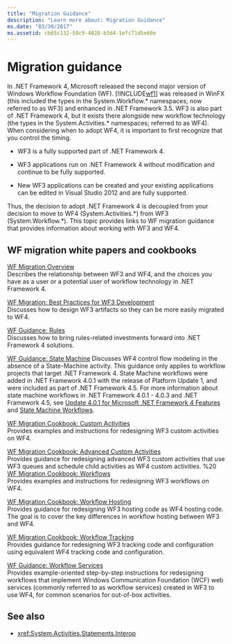 ```yaml
---
title: "Migration Guidance"
description: "Learn more about: Migration Guidance"
ms.date: "03/30/2017"
ms.assetid: cb65c132-58c9-4028-b3d4-1efc71d5e60e
---
```

# Migration guidance

In .NET Framework 4, Microsoft released the second major version of Windows Workflow Foundation (WF). [!INCLUDE[wf1](../../../includes/wf1-md.md)] was released in WinFX (this included the types in the System.Workflow.\* namespaces; now referred to as WF3) and enhanced in .NET Framework 3.5. WF3 is also part of .NET Framework 4, but it exists there alongside new workflow technology (the types in the System.Activities.\* namespaces; referred to as WF4). When considering when to adopt WF4, it is important to first recognize that you control the timing.

- WF3 is a fully supported part of .NET Framework 4.

- WF3 applications run on .NET Framework 4 without modification and continue to be fully supported.

- New WF3 applications can be created and your existing applications can be edited in Visual Studio 2012 and are fully supported.

Thus, the decision to adopt .NET Framework 4 is decoupled from your decision to move to WF4 (System.Activities.\*) from WF3 (System.Workflow.\*). This topic provides links to WF migration guidance that provides information about working with WF3 and WF4.

## WF migration white papers and cookbooks

 [WF Migration Overview](https://download.microsoft.com/download/5/9/9/599CF8A9-5FE2-426A-A536-A83F84D38BF9/WF%20Migration%20Overview.docx)\
 Describes the relationship between WF3 and WF4, and the choices you have as a user or a potential user of workflow technology in .NET Framework 4.

 [WF Migration: Best Practices for WF3 Development](https://download.microsoft.com/download/5/9/9/599CF8A9-5FE2-426A-A536-A83F84D38BF9/WF%20Migration%20Best%20Practices.docx)\
 Discusses how to design WF3 artifacts so they can be more easily migrated to WF4.

 [WF Guidance: Rules](https://download.microsoft.com/download/5/9/9/599CF8A9-5FE2-426A-A536-A83F84D38BF9/WF4%20Rules%20Guidance.docx)\
 Discusses how to bring rules-related investments forward into .NET Framework 4 solutions.

 [WF Guidance: State Machine](https://download.microsoft.com/download/5/9/9/599CF8A9-5FE2-426A-A536-A83F84D38BF9/WF4%20State%20Machine%20Guidance.doc)
 Discusses WF4 control flow modeling in the absence of a State-Machine activity. This guidance only applies to workflow projects that target .NET Framework 4. State Machine workflows were added in .NET Framework 4.0.1 with the release of Platform Update 1, and were included as part of .NET Framework 4.5. For more information about state machine workflows in .NET Framework 4.0.1 - 4.0.3 and .NET Framework 4.5, see [Update 4.0.1 for Microsoft .NET Framework 4 Features](/previous-versions/dotnet/netframework-4.0/hh290669(v=vs.100)) and [State Machine Workflows](state-machine-workflows.md).

 [WF Migration Cookbook: Custom Activities](https://download.microsoft.com/download/5/9/9/599CF8A9-5FE2-426A-A536-A83F84D38BF9/WF%20Migration%20Cookbook%20Custom%20Activities.docx)\
 Provides examples and instructions for redesigning WF3 custom activities on WF4.

 [WF Migration Cookbook: Advanced Custom Activities](https://download.microsoft.com/download/5/9/9/599CF8A9-5FE2-426A-A536-A83F84D38BF9/WF%20Migration%20Cookbook%20Advanced%20Custom%20Activities.docx)\
 Provides guidance for redesigning advanced WF3 custom activities that use WF3 queues and schedule child activities as WF4 custom activities.
%20
 [WF Migration Cookbook: Workflows](https://download.microsoft.com/download/5/9/9/599CF8A9-5FE2-426A-A536-A83F84D38BF9/WF%20Migration%20Cookbook%20Workflows.docx)\
 Provides examples and instructions for redesigning WF3 workflows on WF4.

 [WF Migration Cookbook: Workflow Hosting](https://download.microsoft.com/download/5/9/9/599CF8A9-5FE2-426A-A536-A83F84D38BF9/WF%20Migration%20Cookbook%20Workflow%20Hosting.docx)\
 Provides guidance for redesigning WF3 hosting code as WF4 hosting code. The goal is to cover the key differences in workflow hosting between WF3 and WF4.

 [WF Migration Cookbook: Workflow Tracking](https://download.microsoft.com/download/5/9/9/599CF8A9-5FE2-426A-A536-A83F84D38BF9/WF%20Migration%20Cookbook%20Workflow%20Tracking.docx)\
 Provides guidance for redesigning WF3 tracking code and configuration using equivalent WF4 tracking code and configuration.

 [WF Guidance: Workflow Services](https://download.microsoft.com/download/5/9/9/599CF8A9-5FE2-426A-A536-A83F84D38BF9/WF4%20Workflow%20Services%20Guidance.docx)\
 Provides example-oriented step-by-step instructions for redesigning workflows that implement Windows Communication Foundation (WCF) web services (commonly referred to as workflow services) created in WF3 to use WF4, for common scenarios for out-of-box activities.

## See also

- <xref:System.Activities.Statements.Interop>
